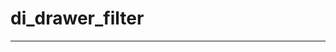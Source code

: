 # di_drawer_filter

------------------------------------------------------------------------------


